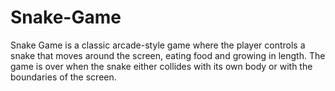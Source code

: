 # Snake-Game
Snake Game is a classic arcade-style game where the player controls a snake that moves around the screen, eating food and growing in length. The game is over when the snake either collides with its own body or with the boundaries of the screen.
